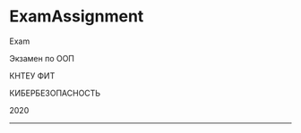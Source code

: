 # ExamAssignment

Exam 

Экзамен по ООП 

КНТЕУ ФИТ 

КИБЕРБЕЗОПАСНОСТЬ

2020


---------------------------------------------------------------------------------------------------------------------------------------------------------------------------------
